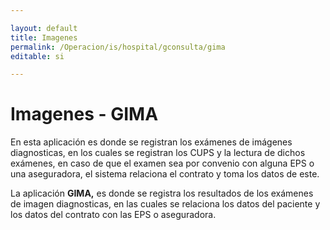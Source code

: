 ```yaml
---

layout: default
title: Imagenes
permalink: /Operacion/is/hospital/gconsulta/gima
editable: si

---
```



# Imagenes - GIMA

En esta aplicación es donde se registran los exámenes de imágenes diagnosticas, en los cuales se registran los CUPS y la lectura de dichos exámenes, en caso de que el examen sea por convenio con alguna EPS o una aseguradora, el sistema relaciona el contrato y toma los datos de este.  

La aplicación **GIMA,** es donde se registra los resultados de los exámenes de imagen diagnosticas, en las cuales se relaciona los datos del paciente y los datos del contrato con las EPS o aseguradora.  

